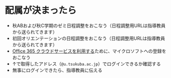 # 配属が決まったら

* 秋ABおよび秋C学期のゼミ日程調整をおこなう（日程調整用URLは指導教員から送られてきます）
* 初回オリエンテーションの日程調整をおこなう（日程調整用URLは指導教員から送られてきます）
* [Office 365 クラウドサービスを利用する](https://www.cc.tsukuba.ac.jp/wp/service/sl/ees/tokuten/)ために、マイクロソフトへの登録をおこなう
* ↑で取得したアドレス（`@u.tsukuba.ac.jp`）でログインできるか確認する
* 無事にログインできたら、指導教員に伝える
